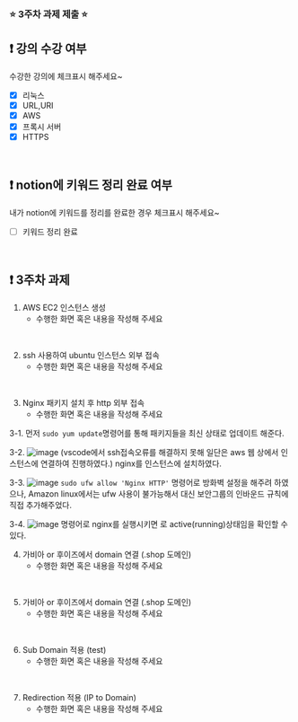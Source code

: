 ### ⭐️ 3주차 과제 제출 ⭐️

## ❗️ 강의 수강 여부
수강한 강의에 체크표시 해주세요~

- [x] 리눅스
- [x] URL,URI
- [x] AWS
- [x] 프록시 서버
- [x] HTTPS

<br>

## ❗️ notion에 키워드 정리 완료 여부
내가 notion에 키워드를 정리를 완료한 경우 체크표시 해주세요~

- [ ] 키워드 정리 완료

<br>

## ❗️ 3주차 과제
1. AWS EC2 인스턴스 생성
   - 수행한 화면 혹은 내용을 작성해 주세요

<br/>

2. ssh 사용하여 ubuntu 인스턴스 외부 접속
   - 수행한 화면 혹은 내용을 작성해 주세요

<br/>

3. Nginx 패키지 설치 후 http 외부 접속
   - 수행한 화면 혹은 내용을 작성해 주세요
  
3-1. 
먼저 `sudo yum update`명령어를 통해 패키지들을 최신 상태로 업데이트 해준다.

3-2.
![image](https://github.com/sso0711/2023-Server-Study/assets/74605283/296802af-29c7-4fb7-9c4d-cbe89b872a59)
(vscode에서 ssh접속오류를 해결하지 못해 일단은 aws 웹 상에서 인스턴스에 연결하여 진행하였다.)
nginx를 인스턴스에 설치하였다.

3-3.
![image](https://github.com/sso0711/2023-Server-Study/assets/74605283/8eecf98b-63e8-4f86-9195-527395df3d50)
`sudo ufw allow 'Nginx HTTP'` 명령어로 방화벽 설정을 해주려 하였으나, Amazon linux에서는 ufw 사용이 불가능해서 대신 보안그룹의 인바운드 규칙에 직접 추가해주었다.

3-4.
![image](https://github.com/sso0711/2023-Server-Study/assets/74605283/c00f2723-9ce7-4a7b-8339-fc0a6369e277)
명령어로 nginx를 실행시키면
로 active(running)상태임을 확인할 수 있다.
<br/>

4. 가비아 or 후이즈에서 domain 연결 (.shop 도메인)
   - 수행한 화면 혹은 내용을 작성해 주세요

<br/>

5. 가비아 or 후이즈에서 domain 연결 (.shop 도메인)
   - 수행한 화면 혹은 내용을 작성해 주세요

<br/>

6. Sub Domain 적용 (test)
   - 수행한 화면 혹은 내용을 작성해 주세요

<br/>

7. Redirection 적용 (IP to Domain)
   - 수행한 화면 혹은 내용을 작성해 주세요

<br/>

